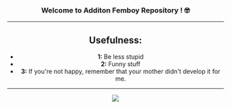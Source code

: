 <h3 align ="center">
  Welcome to Additon Femboy Repository ! 🤓
</h3>

---
<div align="center">

## Usefulness:

- **1:** Be less stupid
- **2:** Funny stuff
- **3:** If you're not happy, remember that your mother didn't develop it for me.

---
<img src="https://media.tenor.com/9A8x6oEm3TsAAAAi/sceafa-lol.gif">
</div>


